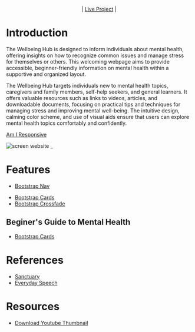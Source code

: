 <p align="center">
| <a href="https://gerasoa.github.io/wellbeing-hub/" target="_blank">Live Project</a> |
</p>

# Introduction

The Wellbeing Hub is designed to inform individuals about mental health, offering insights on how to recognize common issues and manage stress for themselves or others. This welcoming webpage aims to provide accessible, beginner-friendly information on mental health within a supportive and organized layout.

The Wellbeing Hub targets individuals new to mental health topics, caregivers and family members, self-help seekers, and general learners. It offers valuable resources such as links to videos, articles, and downloadable documents, focusing on practical tips and techniques for managing stress and improving mental well-being. The intuitive design, calming color scheme, and use of visual aids ensure that users can explore mental health topics comfortably and confidently.

[Am I Responsive](https://ui.dev/amiresponsive?url=https://gerasoa.github.io/project-ci-draft/)

![screen website](https://github.com/gerasoa/project-ci-draft/blob/main/assets/images/docs/am-i-responsive.png)
_


# Features

<!-- Navbar -->
- [Bootstrap Nav](https://getbootstrap.com/docs/5.3/components/navbar/#nav)

<!-- Inspirational Quotes -->
- [Bootstrap Cards](https://getbootstrap.com/docs/5.3/components/card/#example)
- [Bootstrap Crossfade](https://getbootstrap.com/docs/5.3/components/carousel/#crossfade)


## Beginer's Guide to Mental Health

- [Bootstrap Cards](https://getbootstrap.com/docs/5.3/components/card/#example)


<!-- Support Resources and Helplines -->

<!-- Subscribe to Our Newsletter -->

<!-- Articles External Resources -->

<!-- Footer -->


# References

- [Sanctuary](https://www.sanctuary.co.uk/) 
- [Everyday Speech](https://everydayspeech.com/)

# Resources

 - [Download Youtube Thumbnail](https://youtube-thumbnail-grabber.com/)
